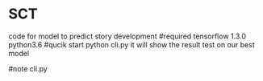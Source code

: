 # SCT
code for model to predict story development
#required 
tensorflow 1.3.0 python3.6 
#qucik start
python cli.py
it will show the result test on our best model

#note
cli.py 
